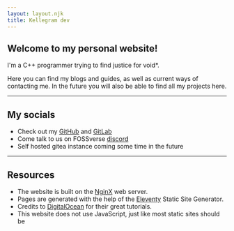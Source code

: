 ```yaml
---
layout: layout.njk
title: Kellegram dev
---
```


## Welcome to my personal website!

I'm a C++ programmer trying to find justice for void*.

Here you can find my blogs and guides, as well as current ways of contacting me. In the future you will also be able to find all my projects here. 

---

## My socials
* Check out my [GitHub](https://github.com/Kellegram) and [GitLab](https://gitlab.com/kellegram)
* Come talk to us on FOSSverse [discord](https://discord.gg/DvFH3Dy)
* Self hosted gitea instance coming some time in the future

---

## Resources
* The website is built on the [NginX](https://www.nginx.com/) web server.
* Pages are generated with the help of the [Eleventy](https://www.11ty.dev/) Static Site Generator.
* Credits to [DigitalOcean](https://www.digitalocean.com/community/tutorials) for their great tutorials.
* This website does not use JavaScript, just like most static sites should be